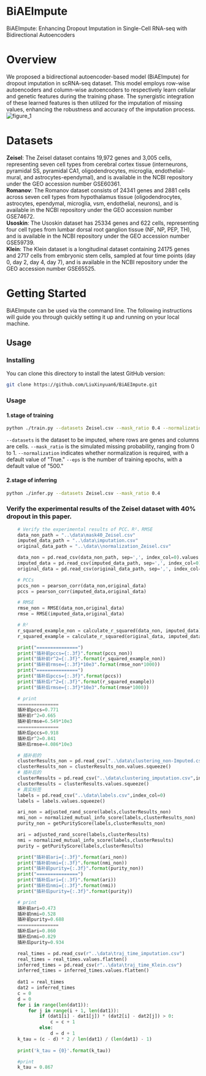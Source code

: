 # BiAEImpute
BiAEImpute: Enhancing Dropout Imputation in Single-Cell RNA-seq with Bidirectional Autoencoders
# Overview
We proposed a bidirectional autoencoder-based model (BiAEImpute) for dropout imputation in scRNA-seq dataset. This model employs row-wise autoencoders and column-wise autoencoders to respectively learn cellular and genetic features during the training phase. The synergistic integration of these learned features is then utilized for the imputation of missing values, enhancing the robustness and accuracy of the imputation process.
![figure_1](https://github.com/user-attachments/assets/97b89162-41a3-4b22-8da7-0504b9f7e641)

# Datasets
**Zeisel**: The Zeisel dataset contains 19,972 genes and 3,005 cells, representing seven cell types from cerebral cortex tissue (interneurons, pyramidal SS, pyramidal CA1, oligodendrocytes, microglia, endothelial-mural, and astrocytes-ependymal), and is available in the NCBI repository under the GEO accession number GSE60361.<br>
**Romanov**: The Romanov dataset consists of 24341 genes and 2881 cells across seven cell types from hypothalamus tissue (oligodendrocytes, astrocytes, ependymal, microglia, vsm, endothelial, neurons), and is available in the NCBI repository under the GEO accession number GSE74672.<br>
**Usoskin**: The Usoskin dataset has 25334 genes and 622 cells, representing four cell types from lumbar dorsal root ganglion tissue (NF, NP, PEP, TH), and is available in the NCBI repository under the GEO accession number GSE59739.<br>
**Klein**: The Klein dataset is a longitudinal dataset containing 24175 genes and 2717 cells from embryonic stem cells, sampled at four time points (day 0, day 2, day 4, day 7), and is available in the NCBI repository under the GEO accession number GSE65525.
# Getting Started
BiAEImpute can be used via the command line. The following instructions will guide you through quickly setting it up and running on your local machine.
## Usage
### Installing
You can clone this directory to install the latest GitHub version:
```bash
git clone https://github.com/LiuXinyuan6/BiAEImpute.git
```
### Usage
#### 1.stage of training
```bash
python ./train.py --datasets Zeisel.csv --mask_ratio 0.4 --normalization True --eps 500
```
```--datasets``` is the dataset to be imputed, where rows are genes and columns are cells.
```--mask_ratio``` is the simulated missing probability, ranging from 0 to 1.
```--normalization``` indicates whether normalization is required, with a default value of "True."
```--eps``` is the number of training epochs, with a default value of "500."
#### 2.stage of inferring
```bash
python ./infer.py --datasets Zeisel.csv --mask_ratio 0.4
```
### Verify the experimental results of the Zeisel dataset with 40% dropout in this paper.
```python
    # Verify the experimental results of PCC、R²、RMSE
    data_non_path = "..\data\mask40_Zeisel.csv"
    imputed_data_path = "..\data\imputation.csv"
    original_data_path = "..\data\\normalization_Zeisel.csv"

    data_non = pd.read_csv(data_non_path, sep=',', index_col=0).values
    imputed_data = pd.read_csv(imputed_data_path, sep=',', index_col=0).values
    original_data = pd.read_csv(original_data_path, sep=',', index_col=0).values

    # PCCs
    pccs_non = pearson_corr(data_non,original_data)
    pccs = pearson_corr(imputed_data,original_data)

    # RMSE
    rmse_non = RMSE(data_non,original_data)
    rmse = RMSE(imputed_data,original_data)

    # R²
    r_squared_example_non = calculate_r_squared(data_non, imputed_data)
    r_squared_example = calculate_r_squared(original_data, imputed_data)

    print("===============")
    print("插补前pccs={:.3f}".format(pccs_non))
    print("插补前r^2={:.3f}".format(r_squared_example_non))
    print("插补前rmse={:.3f}*10e3".format(rmse_non*1000))
    print("===============")
    print("插补后pccs={:.3f}".format(pccs))
    print("插补后r^2={:.3f}".format(r_squared_example))
    print("插补后rmse={:.3f}*10e3".format(rmse*1000))
```
```python
    # print
    ===============
    插补前pccs=0.771
    插补前r^2=0.665
    插补前rmse=6.549*10e3
    ===============
    插补后pccs=0.918
    插补后r^2=0.841
    插补后rmse=4.086*10e3
```
```python
    # 插补前的
    clusterResults_non = pd.read_csv("..\data\clustering_non-Imputed.csv",index_col=0)
    clusterResults_non = clusterResults_non.values.squeeze()
    # 插补后的
    clusterResults = pd.read_csv("..\data\clustering_imputation.csv",index_col=0)
    clusterResults = clusterResults.values.squeeze()
    # 真实标签
    labels = pd.read_csv("..\data\labels.csv",index_col=0)
    labels = labels.values.squeeze()

    ari_non = adjusted_rand_score(labels,clusterResults_non)
    nmi_non = normalized_mutual_info_score(labels,clusterResults_non)
    purity_non = getPurityScore(labels,clusterResults_non)

    ari = adjusted_rand_score(labels,clusterResults)
    nmi = normalized_mutual_info_score(labels,clusterResults)
    purity = getPurityScore(labels,clusterResults)

    print("插补前ari={:.3f}".format(ari_non))
    print("插补前nmi={:.3f}".format(nmi_non))
    print("插补前purity={:.3f}".format(purity_non))
    print("===============")
    print("插补后ari={:.3f}".format(ari))
    print("插补后nmi={:.3f}".format(nmi))
    print("插补后purity={:.3f}".format(purity))
```
```python
    # print
    插补前ari=0.473
    插补前nmi=0.528
    插补前purity=0.688
    ===============
    插补后ari=0.860
    插补后nmi=0.829
    插补后purity=0.934
```
```python
    real_times = pd.read_csv(r"..\data\traj_time_imputation.csv")
    real_times = real_times.values.flatten()
    inferred_times = pd.read_csv(r"..\data\traj_time_Klein.csv")
    inferred_times = inferred_times.values.flatten()
    
    dat1 = real_times
    dat2 = inferred_times
    c = 0
    d = 0
    for i in range(len(dat1)):
        for j in range(i + 1, len(dat1)):
            if (dat1[i] - dat1[j]) * (dat2[i] - dat2[j]) > 0:
                c = c + 1
            else:
                d = d + 1
    k_tau = (c - d) * 2 / len(dat1) / (len(dat1) - 1)
    
    print('k_tau = {0}'.format(k_tau))
```
```python
    #print
    k_tau = 0.867
```



